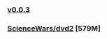 ### [v0.0.3](https://github.com/littleflute/great-course34/edit/master/README.md)
### [ScienceWars/dvd2](ScienceWars/dvd2) [579M]

